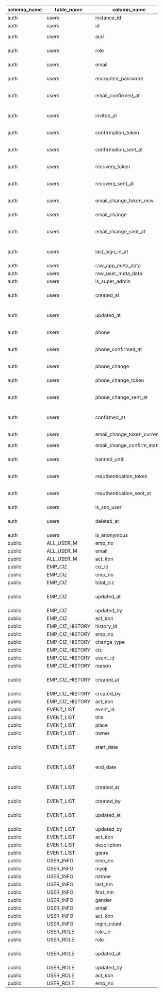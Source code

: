 | schema_name | table_name      | column_name                 | ordinal_position | data_type                   | is_nullable | column_default          |
| ----------- | --------------- | --------------------------- | ---------------- | --------------------------- | ----------- | ----------------------- |
| auth        | users           | instance_id                 | 1                | uuid                        | YES         | null                    |
| auth        | users           | id                          | 2                | uuid                        | NO          | null                    |
| auth        | users           | aud                         | 3                | character varying           | YES         | null                    |
| auth        | users           | role                        | 4                | character varying           | YES         | null                    |
| auth        | users           | email                       | 5                | character varying           | YES         | null                    |
| auth        | users           | encrypted_password          | 6                | character varying           | YES         | null                    |
| auth        | users           | email_confirmed_at          | 7                | timestamp with time zone    | YES         | null                    |
| auth        | users           | invited_at                  | 8                | timestamp with time zone    | YES         | null                    |
| auth        | users           | confirmation_token          | 9                | character varying           | YES         | null                    |
| auth        | users           | confirmation_sent_at        | 10               | timestamp with time zone    | YES         | null                    |
| auth        | users           | recovery_token              | 11               | character varying           | YES         | null                    |
| auth        | users           | recovery_sent_at            | 12               | timestamp with time zone    | YES         | null                    |
| auth        | users           | email_change_token_new      | 13               | character varying           | YES         | null                    |
| auth        | users           | email_change                | 14               | character varying           | YES         | null                    |
| auth        | users           | email_change_sent_at        | 15               | timestamp with time zone    | YES         | null                    |
| auth        | users           | last_sign_in_at             | 16               | timestamp with time zone    | YES         | null                    |
| auth        | users           | raw_app_meta_data           | 17               | jsonb                       | YES         | null                    |
| auth        | users           | raw_user_meta_data          | 18               | jsonb                       | YES         | null                    |
| auth        | users           | is_super_admin              | 19               | boolean                     | YES         | null                    |
| auth        | users           | created_at                  | 20               | timestamp with time zone    | YES         | null                    |
| auth        | users           | updated_at                  | 21               | timestamp with time zone    | YES         | null                    |
| auth        | users           | phone                       | 22               | text                        | YES         | NULL::character varying |
| auth        | users           | phone_confirmed_at          | 23               | timestamp with time zone    | YES         | null                    |
| auth        | users           | phone_change                | 24               | text                        | YES         | ''::character varying   |
| auth        | users           | phone_change_token          | 25               | character varying           | YES         | ''::character varying   |
| auth        | users           | phone_change_sent_at        | 26               | timestamp with time zone    | YES         | null                    |
| auth        | users           | confirmed_at                | 27               | timestamp with time zone    | YES         | null                    |
| auth        | users           | email_change_token_current  | 28               | character varying           | YES         | ''::character varying   |
| auth        | users           | email_change_confirm_status | 29               | smallint                    | YES         | 0                       |
| auth        | users           | banned_until                | 30               | timestamp with time zone    | YES         | null                    |
| auth        | users           | reauthentication_token      | 31               | character varying           | YES         | ''::character varying   |
| auth        | users           | reauthentication_sent_at    | 32               | timestamp with time zone    | YES         | null                    |
| auth        | users           | is_sso_user                 | 33               | boolean                     | NO          | false                   |
| auth        | users           | deleted_at                  | 34               | timestamp with time zone    | YES         | null                    |
| auth        | users           | is_anonymous                | 35               | boolean                     | NO          | false                   |
| public      | ALL_USER_M      | emp_no                      | 1                | bigint                      | NO          | null                    |
| public      | ALL_USER_M      | email                       | 2                | text                        | NO          | null                    |
| public      | ALL_USER_M      | act_kbn                     | 3                | boolean                     | YES         | null                    |
| public      | EMP_CIZ         | ciz_id                      | 1                | bigint                      | NO          | null                    |
| public      | EMP_CIZ         | emp_no                      | 2                | bigint                      | NO          | null                    |
| public      | EMP_CIZ         | total_ciz                   | 3                | bigint                      | NO          | null                    |
| public      | EMP_CIZ         | updated_at                  | 4                | timestamp without time zone | YES         | null                    |
| public      | EMP_CIZ         | updated_by                  | 5                | text                        | YES         | null                    |
| public      | EMP_CIZ         | act_kbn                     | 6                | boolean                     | NO          | true                    |
| public      | EMP_CIZ_HISTORY | history_id                  | 1                | bigint                      | NO          | null                    |
| public      | EMP_CIZ_HISTORY | emp_no                      | 2                | bigint                      | NO          | null                    |
| public      | EMP_CIZ_HISTORY | change_type                 | 3                | text                        | YES         | ''::text                |
| public      | EMP_CIZ_HISTORY | ciz                         | 4                | bigint                      | YES         | null                    |
| public      | EMP_CIZ_HISTORY | event_id                    | 5                | bigint                      | YES         | null                    |
| public      | EMP_CIZ_HISTORY | reason                      | 6                | text                        | YES         | null                    |
| public      | EMP_CIZ_HISTORY | created_at                  | 7                | timestamp without time zone | YES         | null                    |
| public      | EMP_CIZ_HISTORY | created_by                  | 8                | text                        | YES         | null                    |
| public      | EMP_CIZ_HISTORY | act_kbn                     | 9                | boolean                     | NO          | true                    |
| public      | EVENT_LIST      | event_id                    | 1                | bigint                      | NO          | null                    |
| public      | EVENT_LIST      | title                       | 2                | text                        | NO          | null                    |
| public      | EVENT_LIST      | place                       | 3                | text                        | YES         | null                    |
| public      | EVENT_LIST      | owner                       | 4                | bigint                      | YES         | null                    |
| public      | EVENT_LIST      | start_date                  | 5                | timestamp without time zone | YES         | null                    |
| public      | EVENT_LIST      | end_date                    | 6                | timestamp without time zone | YES         | null                    |
| public      | EVENT_LIST      | created_at                  | 7                | timestamp without time zone | YES         | null                    |
| public      | EVENT_LIST      | created_by                  | 8                | bigint                      | YES         | null                    |
| public      | EVENT_LIST      | updated_at                  | 9                | timestamp without time zone | YES         | null                    |
| public      | EVENT_LIST      | updated_by                  | 10               | bigint                      | YES         | null                    |
| public      | EVENT_LIST      | act_kbn                     | 11               | boolean                     | NO          | true                    |
| public      | EVENT_LIST      | description                 | 12               | text                        | YES         | null                    |
| public      | EVENT_LIST      | genre                       | 13               | text                        | YES         | null                    |
| public      | USER_INFO       | emp_no                      | 1                | bigint                      | NO          | null                    |
| public      | USER_INFO       | myoji                       | 3                | text                        | YES         | null                    |
| public      | USER_INFO       | namae                       | 4                | text                        | YES         | null                    |
| public      | USER_INFO       | last_nm                     | 5                | text                        | YES         | null                    |
| public      | USER_INFO       | first_nm                    | 6                | text                        | YES         | null                    |
| public      | USER_INFO       | gender                      | 7                | text                        | NO          | '1'::text               |
| public      | USER_INFO       | email                       | 8                | text                        | YES         | null                    |
| public      | USER_INFO       | act_kbn                     | 9                | boolean                     | NO          | true                    |
| public      | USER_INFO       | login_count                 | 10               | bigint                      | YES         | '0'::bigint             |
| public      | USER_ROLE       | role_id                     | 1                | bigint                      | NO          | null                    |
| public      | USER_ROLE       | role                        | 3                | text                        | YES         | null                    |
| public      | USER_ROLE       | updated_at                  | 4                | timestamp without time zone | YES         | null                    |
| public      | USER_ROLE       | updated_by                  | 5                | text                        | YES         | null                    |
| public      | USER_ROLE       | act_kbn                     | 6                | boolean                     | NO          | true                    |
| public      | USER_ROLE       | emp_no                      | 7                | bigint                      | YES         | null                    |